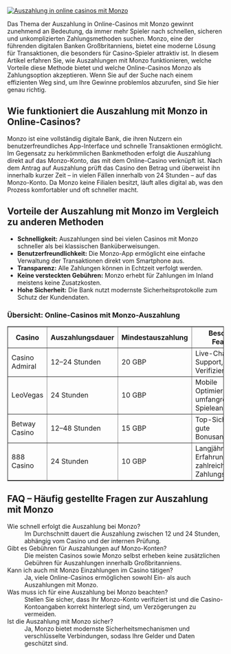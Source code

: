 [![Auszahlung in online casinos mit Monzo](https://123-caf.pages.dev/gitsignup.png)](https://vrmoo.ru/Bt82HjjY)

<div>   <p>Das Thema der Auszahlung in Online-Casinos mit Monzo gewinnt zunehmend an Bedeutung, da immer mehr Spieler nach schnellen, sicheren und unkomplizierten Zahlungsmethoden suchen. Monzo, eine der führenden digitalen Banken Großbritanniens, bietet eine moderne Lösung für Transaktionen, die besonders für Casino-Spieler attraktiv ist. In diesem Artikel erfahren Sie, wie Auszahlungen mit Monzo funktionieren, welche Vorteile diese Methode bietet und welche Online-Casinos Monzo als Zahlungsoption akzeptieren. Wenn Sie auf der Suche nach einem effizienten Weg sind, um Ihre Gewinne problemlos abzurufen, sind Sie hier genau richtig.</p>  <h2>Wie funktioniert die Auszahlung mit Monzo in Online-Casinos?</h2>   <p>Monzo ist eine vollständig digitale Bank, die ihren Nutzern ein benutzerfreundliches App-Interface und schnelle Transaktionen ermöglicht. Im Gegensatz zu herkömmlichen Bankmethoden erfolgt die Auszahlung direkt auf das Monzo-Konto, das mit dem Online-Casino verknüpft ist. Nach dem Antrag auf Auszahlung prüft das Casino den Betrag und überweist ihn innerhalb kurzer Zeit – in vielen Fällen innerhalb von 24 Stunden – auf das Monzo-Konto. Da Monzo keine Filialen besitzt, läuft alles digital ab, was den Prozess komfortabler und oft schneller macht.</p>    <h2>Vorteile der Auszahlung mit Monzo im Vergleich zu anderen Methoden</h2>   <ul>   <li><strong>Schnelligkeit:</strong> Auszahlungen sind bei vielen Casinos mit Monzo schneller als bei klassischen Banküberweisungen.</li>   <li><strong>Benutzerfreundlichkeit:</strong> Die Monzo-App ermöglicht eine einfache Verwaltung der Transaktionen direkt vom Smartphone aus.</li>   <li><strong>Transparenz:</strong> Alle Zahlungen können in Echtzeit verfolgt werden.</li>   <li><strong>Keine versteckten Gebühren:</strong> Monzo erhebt für Zahlungen im Inland meistens keine Zusatzkosten.</li>   <li><strong>Hohe Sicherheit:</strong> Die Bank nutzt modernste Sicherheitsprotokolle zum Schutz der Kundendaten.</li>   </ul>    <h3>Übersicht: Online-Casinos mit Monzo-Auszahlung</h3>   <table border="1" cellpadding="5" cellspacing="0">   <thead>   <tr>   <th>Casino</th>   <th>Auszahlungsdauer</th>   <th>Mindestauszahlung</th>   <th>Besondere Features</th>   </tr>   </thead>   <tbody>   <tr>   <td>Casino Admiral</td>   <td>12–24 Stunden</td>   <td>20 GBP</td>   <td>Live-Chat-Support, schnelle Verifizierung</td>   </tr>   <tr>   <td>LeoVegas</td>   <td>24 Stunden</td>   <td>10 GBP</td>   <td>Mobile Optimierung, umfangreiches Spieleangebot</td>   </tr>   <tr>   <td>Betway Casino</td>   <td>12–48 Stunden</td>   <td>15 GBP</td>   <td>Top-Sicherheit, gute Bonusangebote</td>   </tr>   <tr>   <td>888 Casino</td>   <td>24 Stunden</td>   <td>10 GBP</td>   <td>Langjährige Erfahrung, zahlreiche Zahlungsmethoden</td>   </tr>   </tbody>   </table>    <h2>FAQ – Häufig gestellte Fragen zur Auszahlung mit Monzo</h2>   <dl>   <dt>Wie schnell erfolgt die Auszahlung bei Monzo?</dt>   <dd>Im Durchschnitt dauert die Auszahlung zwischen 12 und 24 Stunden, abhängig vom Casino und der internen Prüfung.</dd>    <dt>Gibt es Gebühren für Auszahlungen auf Monzo-Konten?</dt>   <dd>Die meisten Casinos sowie Monzo selbst erheben keine zusätzlichen Gebühren für Auszahlungen innerhalb Großbritanniens.</dd>    <dt>Kann ich auch mit Monzo Einzahlungen im Casino tätigen?</dt>   <dd>Ja, viele Online-Casinos ermöglichen sowohl Ein- als auch Auszahlungen mit Monzo.</dd>    <dt>Was muss ich für eine Auszahlung bei Monzo beachten?</dt>   <dd>Stellen Sie sicher, dass Ihr Monzo-Konto verifiziert ist und die Casino-Kontoangaben korrekt hinterlegt sind, um Verzögerungen zu vermeiden.</dd>    <dt>Ist die Auszahlung mit Monzo sicher?</dt>   <dd>Ja, Monzo bietet modernste Sicherheitsmechanismen und verschlüsselte Verbindungen, sodass Ihre Gelder und Daten geschützt sind.</dd>   </dl>   </div>